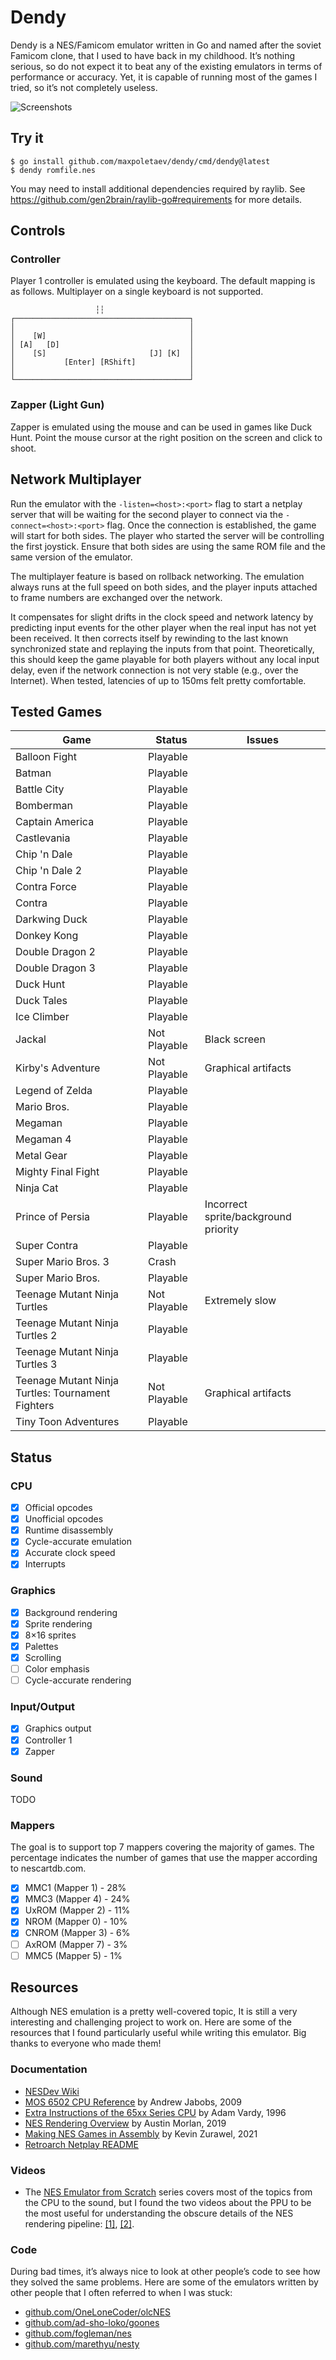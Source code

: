 # Dendy

Dendy is a NES/Famicom emulator written in Go and named after the soviet Famicom
clone, that I used to have back in my childhood. It’s nothing serious, so do not 
expect it to beat any of the existing emulators in terms of performance or accuracy. 
Yet, it is capable of running most of the games I tried, so it’s not completely useless.

<img src="screenshots.png" alt="Screenshots">

## Try it

```
$ go install github.com/maxpoletaev/dendy/cmd/dendy@latest
$ dendy romfile.nes
```

You may need to install additional dependencies required by raylib. See
https://github.com/gen2brain/raylib-go#requirements for more details.

## Controls

### Controller

Player 1 controller is emulated using the keyboard. The default mapping is as
follows. Multiplayer on a single keyboard is not supported.

```
                   ┆┆
┌───────────────────────────────────────┐
│                                       │
│    [W]                                │
│ [A]   [D]                             │
│    [S]                       [J] [K]  │
│           [Enter] [RShift]            │
│                                       │
└───────────────────────────────────────┘
```

### Zapper (Light Gun)

Zapper is emulated using the mouse and can be used in games like Duck Hunt. Point
the mouse cursor at the right position on the screen and click to shoot.

## Network Multiplayer

Run the emulator with the `-listen=<host>:<port>` flag to start a netplay server
that will be waiting for the second player to connect via the `-connect=<host>:<port>`
flag. Once the connection is established, the game will start for both sides.
The player who started the server will be controlling the first joystick. Ensure
that both sides are using the same ROM file and the same version of the emulator.

The multiplayer feature is based on rollback networking. The emulation always
runs at the full speed on both sides, and the player inputs attached to frame
numbers are exchanged over the network.

It compensates for slight drifts in the clock speed and network latency by predicting
input events for the other player when the real input has not yet been received.
It then corrects itself by rewinding to the last known synchronized state
and replaying the inputs from that point. Theoretically, this should keep the
game playable for both players without any local input delay, even if the network
connection is not very stable (e.g., over the Internet). When tested, latencies 
of up to 150ms felt pretty comfortable.

## Tested Games

| Game | Status | Issues |
|------|--------|--------|
| Balloon Fight | Playable ||
| Batman| Playable ||
| Battle City | Playable ||
| Bomberman | Playable ||
| Captain America | Playable ||
| Castlevania | Playable ||
| Chip 'n Dale | Playable ||
| Chip 'n Dale 2 | Playable ||
| Contra Force | Playable ||
| Contra | Playable ||
| Darkwing Duck | Playable ||
| Donkey Kong | Playable ||
| Double Dragon 2 | Playable ||
| Double Dragon 3 | Playable ||
| Duck Hunt | Playable ||
| Duck Tales | Playable ||
| Ice Climber | Playable ||
| Jackal | Not Playable | Black screen |
| Kirby's Adventure | Not Playable | Graphical artifacts |
| Legend of Zelda | Playable ||
| Mario Bros. | Playable ||
| Megaman | Playable ||
| Megaman 4 | Playable ||
| Metal Gear | Playable ||
| Mighty Final Fight | Playable ||
| Ninja Cat | Playable ||
| Prince of Persia | Playable | Incorrect sprite/background priority |
| Super Contra | Playable ||
| Super Mario Bros. 3 | Crash ||
| Super Mario Bros. | Playable ||
| Teenage Mutant Ninja Turtles | Not Playable | Extremely slow |
| Teenage Mutant Ninja Turtles 2 | Playable ||
| Teenage Mutant Ninja Turtles 3 | Playable ||
| Teenage Mutant Ninja Turtles: Tournament Fighters | Not Playable | Graphical artifacts |
| Tiny Toon Adventures | Playable ||

## Status

### CPU

* [x] Official opcodes
* [x] Unofficial opcodes
* [x] Runtime disassembly
* [x] Cycle-accurate emulation
* [x] Accurate clock speed
* [x] Interrupts

### Graphics

* [x] Background rendering
* [x] Sprite rendering
* [x] 8×16 sprites
* [x] Palettes
* [x] Scrolling
* [ ] Color emphasis
* [ ] Cycle-accurate rendering

### Input/Output

* [x] Graphics output
* [x] Controller 1
* [x] Zapper

### Sound

TODO

### Mappers

The goal is to support top 7 mappers covering the majority of games. The
percentage indicates the number of games that use the mapper according to
nescartdb.com.

* [x] MMC1 (Mapper 1) - 28%
* [x] MMC3 (Mapper 4) - 24%
* [x] UxROM (Mapper 2) - 11%
* [x] NROM (Mapper 0) - 10%
* [x] CNROM (Mapper 3) - 6%
* [ ] AxROM (Mapper 7) - 3%
* [ ] MMC5 (Mapper 5) - 1%

## Resources

Although NES emulation is a pretty well-covered topic, It is still a very
interesting and challenging project to work on. Here are some of the resources
that I found particularly useful while writing this emulator. Big thanks to
everyone who made them!

### Documentation

* [NESDev Wiki](https://www.nesdev.org/wiki/Nesdev_Wiki)
* [MOS 6502 CPU Reference](https://web.archive.org/web/20210429110213/http://obelisk.me.uk/6502/) by Andrew Jabobs, 2009
* [Extra Instructions of the 65xx Series CPU](http://www.ffd2.com/fridge/docs/6502-NMOS.extra.opcodes) by Adam Vardy, 1996
* [NES Rendering Overview](https://austinmorlan.com/posts/nes_rendering_overview/) by Austin Morlan, 2019
* [Making NES Games in Assembly](https://famicom.party/book/) by Kevin Zurawel, 2021
* [Retroarch Netplay README](https://github.com/libretro/RetroArch/blob/master/network/netplay/README)

### Videos

* The [NES Emulator from Scratch][nesemu] series covers most of the topics from
  the CPU to the sound, but I found the two videos about the PPU to be the most
  useful for understanding the obscure details of the NES rendering pipeline:
  [[1]][ppu1], [[2]][ppu2].

[nesemu]: https://www.youtube.com/playlist?list=PLrOv9FMX8xJHqMvSGB_9G9nZZ_4IgteYf
[ppu1]: https://www.youtube.com/watch?v=-THeUXqR3zY&list=PLrOv9FMX8xJHqMvSGB_9G9nZZ_4IgteYf&index=5
[ppu2]: https://www.youtube.com/watch?v=cksywUTZxlY&list=PLrOv9FMX8xJHqMvSGB_9G9nZZ_4IgteYf&index=6

### Code

During bad times, it’s always nice to look at other people’s code to see how
they solved the same problems. Here are some of the emulators written by other
people that I often referred to when I was stuck:

* [github.com/OneLoneCoder/olcNES](https://github.com/OneLoneCoder/olcNES)
* [github.com/ad-sho-loko/goones](https://github.com/ad-sho-loko/goones)
* [github.com/fogleman/nes](https://github.com/fogleman/nes)
* [github.com/marethyu/nesty](https://github.com/marethyu/nesty)
